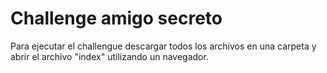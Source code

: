 <h1> Challenge amigo secreto </h1>

Para ejecutar el challengue descargar todos los archivos en una carpeta y abrir  el archivo "index" utilizando un navegador.

